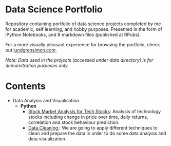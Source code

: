 # Data Science Portfolio
Repository containing portfolio of data science projects completed by me for academic, self learning, and hobby purposes. Presented in the form of iPython Notebooks, and R markdown files (published at RPubs).

For a more visually pleasant experience for browsing the portfolio, check out [lundgrensimon.com](https://www.lundgrensimon.com/).

_Note: Data used in the projects (accessed under data directory) is for demonstration purposes only._

# Contents

* Data Analysis and Visualisation
  * __Python__
    * [Stock Market Analysis for Tech Stocks](https://github.com/slundgren/lundgrensimon.com/blob/main/Stock%20Market%20Analysis.ipynb): Analysis of technology stocks including change in price over time, daily returns, correlation and stock behaviour prediction.
    * [Data Cleaning ](https://github.com/slundgren/lundgrensimon.com/blob/main/Stock%20Market%20Analysis.ipynb): We are going to apply different techniques to clean and prepare the data in order to do some data analysis and data visualization.
